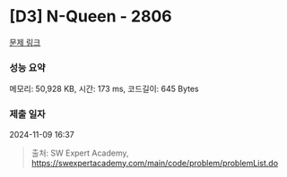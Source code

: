 # [D3] N-Queen - 2806 

[문제 링크](https://swexpertacademy.com/main/code/problem/problemDetail.do?contestProbId=AV7GKs06AU0DFAXB) 

### 성능 요약

메모리: 50,928 KB, 시간: 173 ms, 코드길이: 645 Bytes

### 제출 일자

2024-11-09 16:37



> 출처: SW Expert Academy, https://swexpertacademy.com/main/code/problem/problemList.do